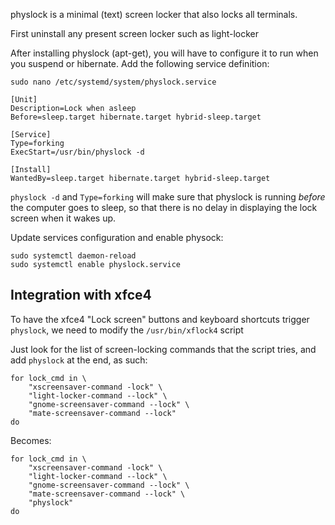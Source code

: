 physlock is a minimal (text) screen locker that also locks all terminals.

First uninstall any present screen locker such as light-locker

After installing physlock (apt-get), you will have to configure it to run when you suspend or hibernate. Add the following service definition:

```
sudo nano /etc/systemd/system/physlock.service
```

```
[Unit]
Description=Lock when asleep
Before=sleep.target hibernate.target hybrid-sleep.target

[Service]
Type=forking
ExecStart=/usr/bin/physlock -d

[Install]
WantedBy=sleep.target hibernate.target hybrid-sleep.target
```

`physlock -d` and `Type=forking` will make sure that physlock is running *before* the computer goes to sleep, so that there is no delay in displaying the lock screen when it wakes up.


Update services configuration and enable physock:

```
sudo systemctl daemon-reload
sudo systemctl enable physlock.service
```

## Integration with xfce4

To have the xfce4 "Lock screen" buttons and keyboard shortcuts trigger `physlock`, we need to modify the `/usr/bin/xflock4` script

Just look for the list of screen-locking commands that the script tries, and add `physlock` at the end, as such:

```
for lock_cmd in \
    "xscreensaver-command -lock" \
    "light-locker-command --lock" \
    "gnome-screensaver-command --lock" \
    "mate-screensaver-command --lock" 
do
```

Becomes: 

```
for lock_cmd in \
    "xscreensaver-command -lock" \
    "light-locker-command --lock" \
    "gnome-screensaver-command --lock" \
    "mate-screensaver-command --lock" \
    "physlock"
do
```
